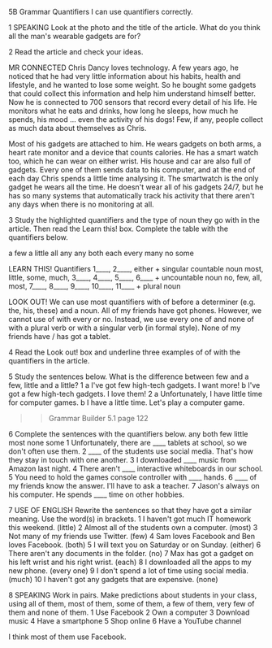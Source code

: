 5B Grammar
Quantifiers
I can use quantifiers correctly.

1 SPEAKING Look at the photo and the title of the article. What do you think all the man's wearable gadgets are for?

2 Read the article and check your ideas.

MR CONNECTED
Chris Dancy loves technology. A few years ago, he noticed that he had very little information about his habits, health and lifestyle, and he wanted to lose some weight. So he bought some gadgets that could collect this information and help him understand himself better. Now he is connected to 700 sensors that record every detail of his life. He monitors what he eats and drinks, how long he sleeps, how much he spends, his mood ... even the activity of his dogs! Few, if any, people collect as much data about themselves as Chris.

Most of his gadgets are attached to him. He wears gadgets on both arms, a heart rate monitor and a device that counts calories. He has a smart watch too, which he can wear on either wrist. His house and car are also full of gadgets. Every one of them sends data to his computer, and at the end of each day Chris spends a little time analysing it. The smartwatch is the only gadget he wears all the time. He doesn't wear all of his gadgets 24/7, but he has so many systems that automatically track his activity that there aren't any days when there is no monitoring at all.

3 Study the highlighted quantifiers and the type of noun they go with in the article. Then read the Learn this! box. Complete the table with the quantifiers below.

a few   a little   all   any   any   both
each   every   many   no   some

LEARN THIS! Quantifiers
1____, 2____, either + singular countable noun
most, little, some, much, 3____, 4____, 5____, 6____ + uncountable noun
no, few, all, most, 7____, 8____, 9____, 10____, 11____ + plural noun

LOOK OUT!
We can use most quantifiers with of before a determiner (e.g. the, his, these) and a noun.
All of my friends have got phones.
However, we cannot use of with every or no. Instead, we use every one of and none of with a plural verb or with a singular verb (in formal style).
None of my friends have / has got a tablet.

4 Read the Look out! box and underline three examples of of with the quantifiers in the article.

5 Study the sentences below. What is the difference between few and a few, little and a little?
1 a I've got few high-tech gadgets. I want more!
   b I've got a few high-tech gadgets. I love them!
2 a Unfortunately, I have little time for computer games.
   b I have a little time. Let's play a computer game.

>> Grammar Builder 5.1 page 122

6 Complete the sentences with the quantifiers below.
any   both   few   little   most   none   some
1 Unfortunately, there are ____ tablets at school, so we don't often use them.
2 ____ of the students use social media. That's how they stay in touch with one another.
3 I downloaded ____ music from Amazon last night.
4 There aren't ____ interactive whiteboards in our school.
5 You need to hold the games console controller with ____ hands.
6 ____ of my friends know the answer. I'll have to ask a teacher.
7 Jason's always on his computer. He spends ____ time on other hobbies.

7 USE OF ENGLISH Rewrite the sentences so that they have got a similar meaning. Use the word(s) in brackets.
1 I haven't got much IT homework this weekend. (little)
2 Almost all of the students own a computer. (most)
3 Not many of my friends use Twitter. (few)
4 Sam loves Facebook and Ben loves Facebook. (both)
5 I will text you on Saturday or on Sunday. (either)
6 There aren't any documents in the folder. (no)
7 Max has got a gadget on his left wrist and his right wrist. (each)
8 I downloaded all the apps to my new phone. (every one)
9 I don't spend a lot of time using social media. (much)
10 I haven't got any gadgets that are expensive. (none)

8 SPEAKING Work in pairs. Make predictions about students in your class, using all of them, most of them, some of them, a few of them, very few of them and none of them.
1 Use Facebook
2 Own a computer
3 Download music
4 Have a smartphone
5 Shop online
6 Have a YouTube channel

I think most of them use Facebook.
